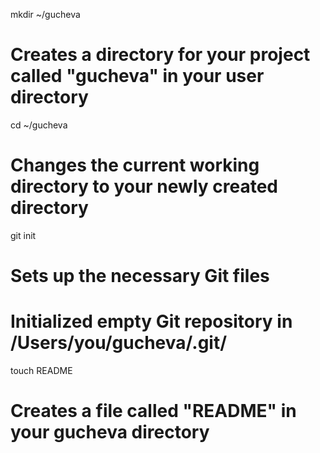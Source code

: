 mkdir ~/gucheva
# Creates a directory for your project called "gucheva" in your user directory

cd ~/gucheva
# Changes the current working directory to your newly created directory

git init
# Sets up the necessary Git files
# Initialized empty Git repository in /Users/you/gucheva/.git/

touch README
# Creates a file called "README" in your gucheva directory
